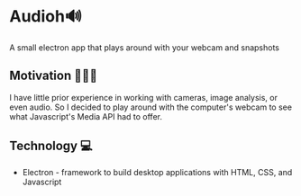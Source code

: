# Audioh🔊
A small electron app that plays around with your webcam and snapshots

## Motivation 🏃🏾‍♀️
I have little prior experience in working with cameras, image analysis, or even audio. So I decided to play around with the computer's webcam to see what Javascript's Media API had to offer.

## Technology 💻
* Electron - framework to build desktop applications with HTML, CSS, and Javascript